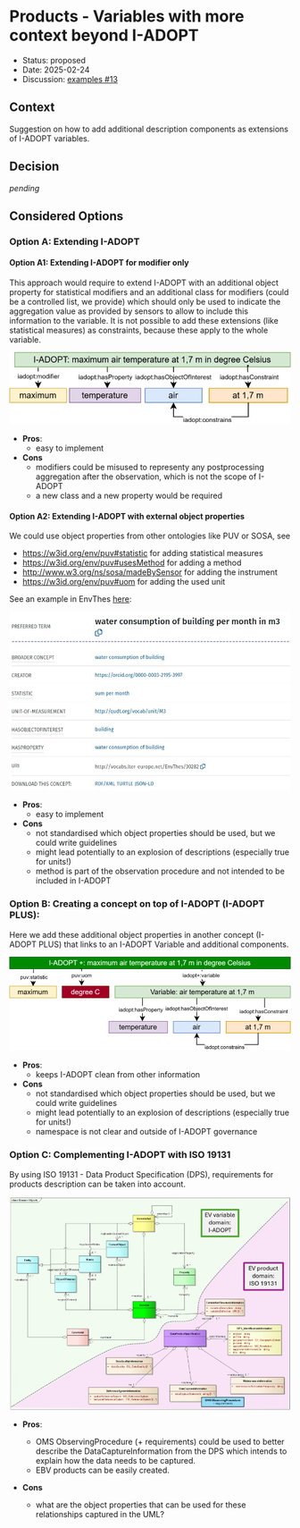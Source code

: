 # Products - Variables with more context beyond I-ADOPT

* Status: proposed
* Date: 2025-02-24
* Discussion: [examples #13](https://github.com/i-adopt/examples/issues/13)

## Context

Suggestion on how to add additional description components as extensions of I-ADOPT variables. 

## Decision

*pending*

## Considered Options

### Option A: Extending I-ADOPT 

#### Option A1: Extending I-ADOPT for modifier only
This approach would require to extend I-ADOPT with an additional object property for statistical modifiers and an additional class for modifiers (could be a controlled list, we provide) which should only be used to indicate the aggregation value as provided by sensors to allow to include this information to the variable. It is not possible to add these extensions (like statistical measures) as constraints, because these apply to the whole variable. 

![I-ADOPT Plus](002/002A.drawio.svg)

* **Pros**:
  * easy to implement
* **Cons**
  * modifiers could be misused to representy any postprocessing aggregation after the observation, which is not the scope of I-ADOPT
  * a new class and a new property would be required
 
#### Option A2: Extending I-ADOPT with external object properties
We could use object properties from other ontologies like PUV or SOSA, see
* https://w3id.org/env/puv#statistic for adding statistical measures
* https://w3id.org/env/puv#usesMethod for adding a method
* http://www.w3.org/ns/sosa/madeBySensor for adding the instrument
* https://w3id.org/env/puv#uom for adding the used unit 

See an example in EnvThes [here](http://vocabs.lter-europe.net/EnvThes/30282):

![I-ADOPT PLUS implemented in Envthes](002/EnvThes_I-ADOPT_plus.jpg)

* **Pros**:
  * easy to implement
* **Cons**
  * not standardised which object properties should be used, but we could write guidelines
  * might lead potentially to an explosion of descriptions (especially true for units!)
  * method is part of the observation procedure and not intended to be included in I-ADOPT

### Option B: Creating a concept on top of I-ADOPT (I-ADOPT PLUS):

Here we add these additional object properties in another concept (I-ADOPT PLUS) that links to an I-ADOPT Variable and additional components.

![I-ADOPT Plus](002/option002B.drawio.svg)

* **Pros**:
  * keeps I-ADOPT clean from other information
* **Cons**
  * not standardised which object properties should be used, but we could write guidelines
  * might lead potentially to an explosion of descriptions (especially true for units!)
  * namespace is not clear and outside of I-ADOPT governance

### Option C: Complementing I-ADOPT with ISO 19131 

By using ISO 19131 - Data Product Specification (DPS), requirements for products description can be taken into account.

![Product](002/Product.jpg)

* **Pros**:
  * OMS ObservingProcedure (+ requirements) could be used to better describe the DataCaptureInformation from the DPS which intends to explain how the data needs to be captured.
  * EBV products can be easily created.
    
* **Cons**
  * what are the object properties that can be used for these relationships captured in the UML?
    
